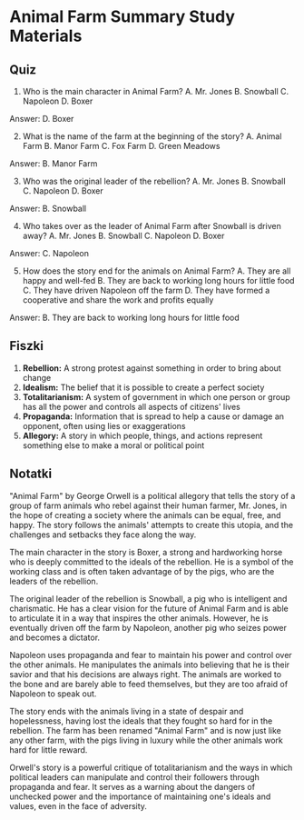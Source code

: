  Animal Farm Summary Study Materials
=================================

Quiz
----

1. Who is the main character in Animal Farm?
A. Mr. Jones
B. Snowball
C. Napoleon
D. Boxer

Answer: D. Boxer

2. What is the name of the farm at the beginning of the story?
A. Animal Farm
B. Manor Farm
C. Fox Farm
D. Green Meadows

Answer: B. Manor Farm

3. Who was the original leader of the rebellion?
A. Mr. Jones
B. Snowball
C. Napoleon
D. Boxer

Answer: B. Snowball

4. Who takes over as the leader of Animal Farm after Snowball is driven away?
A. Mr. Jones
B. Snowball
C. Napoleon
D. Boxer

Answer: C. Napoleon

5. How does the story end for the animals on Animal Farm?
A. They are all happy and well-fed
B. They are back to working long hours for little food
C. They have driven Napoleon off the farm
D. They have formed a cooperative and share the work and profits equally

Answer: B. They are back to working long hours for little food

Fiszki
-----

1. **Rebellion:** A strong protest against something in order to bring about change
2. **Idealism:** The belief that it is possible to create a perfect society
3. **Totalitarianism:** A system of government in which one person or group has all the power and controls all aspects of citizens' lives
4. **Propaganda:** Information that is spread to help a cause or damage an opponent, often using lies or exaggerations
5. **Allegory:** A story in which people, things, and actions represent something else to make a moral or political point

Notatki
-------

"Animal Farm" by George Orwell is a political allegory that tells the story of a group of farm animals who rebel against their human farmer, Mr. Jones, in the hope of creating a society where the animals can be equal, free, and happy. The story follows the animals' attempts to create this utopia, and the challenges and setbacks they face along the way.

The main character in the story is Boxer, a strong and hardworking horse who is deeply committed to the ideals of the rebellion. He is a symbol of the working class and is often taken advantage of by the pigs, who are the leaders of the rebellion.

The original leader of the rebellion is Snowball, a pig who is intelligent and charismatic. He has a clear vision for the future of Animal Farm and is able to articulate it in a way that inspires the other animals. However, he is eventually driven off the farm by Napoleon, another pig who seizes power and becomes a dictator.

Napoleon uses propaganda and fear to maintain his power and control over the other animals. He manipulates the animals into believing that he is their savior and that his decisions are always right. The animals are worked to the bone and are barely able to feed themselves, but they are too afraid of Napoleon to speak out.

The story ends with the animals living in a state of despair and hopelessness, having lost the ideals that they fought so hard for in the rebellion. The farm has been renamed "Animal Farm" and is now just like any other farm, with the pigs living in luxury while the other animals work hard for little reward.

Orwell's story is a powerful critique of totalitarianism and the ways in which political leaders can manipulate and control their followers through propaganda and fear. It serves as a warning about the dangers of unchecked power and the importance of maintaining one's ideals and values, even in the face of adversity.